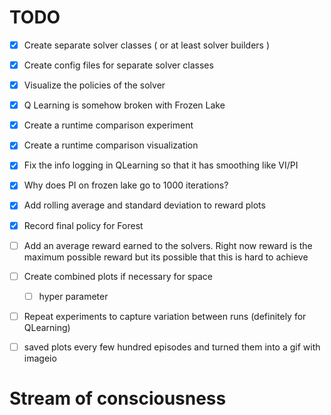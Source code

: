 # TODO
- [x] Create separate solver classes ( or at least solver builders )
- [x] Create config files for separate solver classes
- [x] Visualize the policies of the solver
- [x] Q Learning is somehow broken with Frozen Lake
- [x] Create a runtime comparison experiment
- [x] Create a runtime comparison visualization
- [x] Fix the info logging in QLearning so that it has smoothing like VI/PI
- [x] Why does PI on frozen lake go to 1000 iterations?
- [x] Add rolling average and standard deviation to reward plots
- [x] Record final policy for Forest

- [ ] Add an average reward earned to the solvers. Right now reward is the maximum possible reward but its possible that this is hard to achieve
- [ ] Create combined plots if necessary for space
  - [ ] hyper parameter
- [ ] Repeat experiments to capture variation between runs (definitely for QLearning)
- [ ] saved plots every few hundred episodes and turned them into a gif with imageio

# Stream of consciousness


